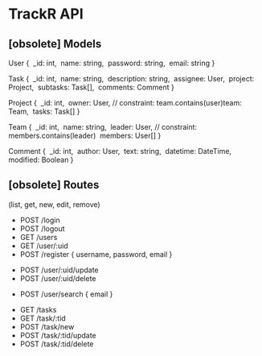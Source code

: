 # TrackR API
## [obsolete] Models
User {
​    \_id: int,
​    name: string,
​    password: string,
​    email: string
}

Task {
​    \_id: int,
​    name: string,
​    description: string,
​    assignee: User,
​    project: Project,
​    subtasks: Task[],
​    comments: Comment
}

Project {
​    \_id: int,
​    owner: User, // constraint: team.contains(user)
​    team: Team,
​    tasks: Task[]
}

Team {
​    \_id: int,
​    name: string,
​    leader: User, // constraint: members.contains(leader)
​    members: User[]
}

Comment {
​    \_id: int,
​    author: User,
​    text: string,
​    datetime: DateTime,
    modified: Boolean
}

## [obsolete] Routes

(list, get, new, edit, remove)

+ POST /login
+ POST /logout
+ GET /users
+ GET /user/:uid
+ POST /register { username, password, email }
- POST /user/:uid/update
- POST /user/:uid/delete
+ POST /user/search { email }

- GET /tasks
- GET /task/:tid
- POST /task/new
- POST /task/:tid/update
- POST /task/:tid/delete
